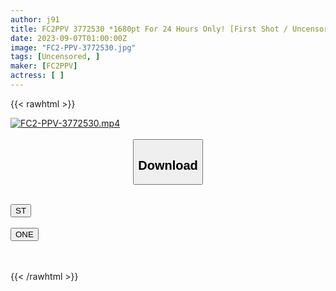 ```yaml
---
author: j91
title: FC2PPV 3772530 *1680pt For 24 Hours Only! [First Shot / Uncensored] A Latino Half-Beautiful Woman Who Is Suffering From Model Activity Funds. This Cuteness Makes Her Extremely Sensitive Even If She Is Inexperienced. She Has Anxiety, But Her Love Juice Dada Leaks And She Has A Vaginal Cum Shot Convulsions. . .
date: 2023-09-07T01:00:00Z
image: "FC2-PPV-3772530.jpg"
tags: [Uncensored, ]
maker: [FC2PPV]
actress: [ ]
---
```



{{< rawhtml >}}

<div class="video" data-videoid="myJy9YqaKKubLD7">
    <a href="javascript:;">
        <img src="https://my.j91.asia/posts/FC2-PPV-3772530/FC2-PPV-3772530.jpg" width="WIDTH" height="HEIGHT" alt="FC2-PPV-3772530.mp4" loading="lazy">
    </a>
</div>

<script type="text/javascript" src="https://j91.asia/asset/on-demand-st.js"></script>

<br>
  <link rel="stylesheet" href="https://j91.asia/asset/bs5.css">
  
  <center>
  <button class="btn btn-primary" type="button" data-bs-toggle="collapse" data-bs-target=".multi-collapse" aria-expanded="false" aria-controls="multiCollapseExample1 multiCollapseExample2"><h2>Download</h2></button></center>
</p>
<div class="row">
  <div class="col">
    <div class="collapse multi-collapse" id="multiCollapseExample1">
      <div class="card card-body">
	      	      <br>
<div class="buttons">  
<a href="https://streamtape.to/v/myJy9YqaKKubLD7"><button class="btn-hover color-3"><i class="fa fa-download"></i> ST</button></a></div>
    </div>
  </div>
</div>
  <div class="col">
    <div class="collapse multi-collapse" id="multiCollapseExample2">
      <div class="card card-body">
	      <br>
<div class="buttons">
    <a href="https://oneupload.to/oimjcvy01n9f"><button class="btn-hover color-9"><i class="fa fa-download"></i> ONE</button></a></div>
<br><br>
      </div>
    </div>
  </div>
</div>

{{< /rawhtml >}}